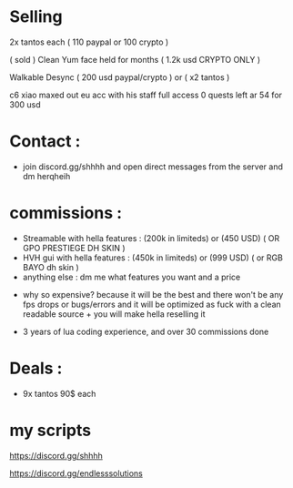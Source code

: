 # Selling
2x tantos each ( 110 paypal or 100 crypto )

( sold ) Clean Yum face held for months ( 1.2k usd CRYPTO ONLY )

Walkable Desync ( 200 usd paypal/crypto ) or ( x2 tantos )

c6 xiao maxed out eu acc with his staff full access 0 quests left ar 54 for 300 usd

# Contact :

* join discord.gg/shhhh and open direct messages from the server and dm herqheih

# commissions :

* Streamable with hella features : (200k in limiteds) or (450 USD) ( OR GPO PRESTIEGE DH SKIN )
* HVH gui with hella features : (450k in limiteds) or (999 USD) ( or RGB BAYO dh skin )
* anything else : dm me what features you want and a price

+ why so expensive? because it will be the best and there won't be any fps drops or bugs/errors and it will be optimized as fuck with a clean readable source + you will make hella reselling it

+ 3 years of lua coding experience, and over 30 commissions done

# Deals :


* 9x tantos 90$ each

# my scripts
https://discord.gg/shhhh

https://discord.gg/endlesssolutions
